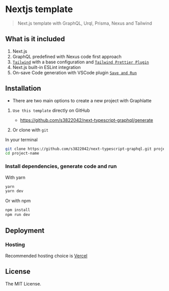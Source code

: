 # Nextjs template

> Next.js template with GraphQL, Urql, Prisma, Nexus and Tailwind

## What is it included

1. Next.js
2. GraphQL predefined with Nexus code first approach
3. [`Tailwind`](https://tailwindcss.com/) with a base configuration and [`Tailwind Prettier Plugin`](https://github.com/tailwindlabs/prettier-plugin-tailwindcss)
4. Next.js built-in ESLint integration
5. On-save Code generation with VSCode plugin [`Save and Run`](https://marketplace.visualstudio.com/items?itemName=wk-j.save-and-run)

## Installation

- There are two main options to create a new project with Graphlatte

1. `Use this template` directly on GitHub

   - <https://github.com/s3822042/next-typescript-graphql/generate>

2. Or clone with `git`

In your terminal

```bash
git clone https://github.com/s3822042/next-typescript-graphql.git project-name
cd project-name
```

### Install dependencies, generate code and run

With yarn

```bash
yarn
yarn dev
```

Or with npm

```bash
npm install
npm run dev
```

## Deployment

### Hosting

Recommended hosting choice is [Vercel](https://vercel.com/)

## License

The MIT License.
